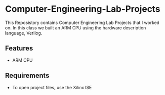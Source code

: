# Computer-Engineering-Lab-Projects

This Reposistory contains Computer Engineering Lab Projects that I worked on. In this class
we built an ARM CPU using the hardware description language, Verilog.

## Features
- ARM CPU

## Requirements
- To open project files, use the Xilinx ISE


